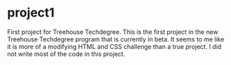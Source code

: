 # project1
First project for Treehouse Techdegree.
This is the first project in the new Treehouse Techdegree program that is currently in beta.
It seems to me like it is more of a modifying HTML and CSS challenge than a true project. 
I did not write most of the code in this project.
